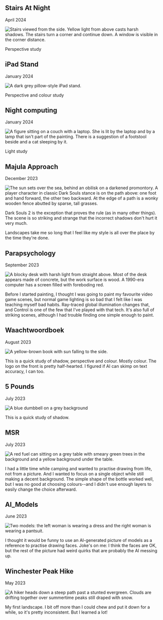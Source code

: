 <style>
  img {
    max-height: calc(100vh - 40px);
    width: auto;
  }
</style>

## Stairs At Night

April 2024

![Stairs viewed from the side. Yellow light from above casts harsh shadows. The stairs turn a corner and continue down. A window is visible in the corner distance.](images/Stairs_at_Night.png)

Perspective study

## iPad Stand

January 2024

![A dark grey pillow-style iPad stand.](images/iPad_stand.png)

Perspective and colour study

## Night computing

January 2024

![A figure sitting on a couch with a laptop. She is lit by the laptop and by a lamp that isn't part of the painting. There is a suggestion of a footstool beside and a cat sleeping by it.](images/Night_computing.png)

Light study

## Majula Approach
December 2023

![The sun sets over the sea, behind an obilisk on a darkened promontory. A player character in classic Dark Souls stance is on the path above: one foot and hand forward, the other two backward. At the edge of a path is a wonky wooden fence abutted by sparse, tall grasses.](images/Majula_Approach.jpg)

Dark Souls 2 is the exception that proves the rule (as in many other things). The scene is so striking and strange that the incorrect shadows don't hurt it very much.

Landscapes take me so long that I feel like my style is all over the place by the time they're done.

## Parapsychology
September 2023

![A blocky desk with harsh light from straight above. Most of the desk appears made of concrete, but the work surface is wood. A 1990-era computer has a screen filled with foreboding red.](images/Parapsychology.jpg)

Before I started painting, I thought I was going to paint my favourite video game scenes, but normal game lighting is so bad that I felt like I was teaching myself bad habits. Ray-traced global illumination changes that, and Control is one of the few that I've played with that tech. It's also full of striking scenes, although I had trouble finding one simple enough to paint.

## Waachtwoordboek
August 2023

![A yellow-brown book with sun falling to the side.](images/Waachtwoordboek.jpg)

This is a quick study of shadow, perspective and colour. Mostly colour.
The logo on the front is pretty half-hearted. I figured if AI can skimp on text accuracy, I can too.

## 5 Pounds
July 2023

![A blue dumbbell on a grey background](images/5_Pounds.png)

This is a quick study of shadow.

## MSR
July 2023

![A red fuel can sitting on a grey table with smeary green trees in the background and a yellow background under the table.](images/MSR.png)

I had a little time while camping and wanted to practise drawing from life, not from a picture. And I wanted to focus on a single object while still making a decent background. The simple shape of the bottle worked well, but I was no good at choosing colours--and I didn't use enough layers to easily change the choice afterward.

## AI_Models
June 2023

![Two models: the left woman is wearing a dress and the right woman is wearing a pantsuit.](images/AI_Models.png)

I thought it would be funny to use an AI-generated picture of models as a reference to practise drawing faces. Joke's on me: I think the faces are OK, but the rest of the picture had weird quirks that are probably the AI messing up.

## Winchester Peak Hike
May 2023

![A hiker heads down a steep path past a stunted evergreen. Clouds are drifting together over summertime peaks still draped with snow.](images/Winchester_Peak_Hike.jpg)

My first landscape. I bit off more than I could chew and put it down for a while, so it's pretty inconsistent. But I learned a lot!